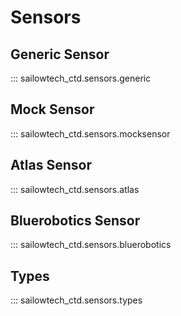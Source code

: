 # Sensors
## Generic Sensor

::: sailowtech_ctd.sensors.generic

## Mock Sensor

::: sailowtech_ctd.sensors.mocksensor

## Atlas Sensor

::: sailowtech_ctd.sensors.atlas

## Bluerobotics Sensor

::: sailowtech_ctd.sensors.bluerobotics

## Types

::: sailowtech_ctd.sensors.types